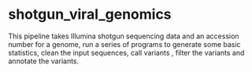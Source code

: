 # shotgun_viral_genomics
This pipeline takes Illumina shotgun sequencing data and an accession number for a genome, run a series of programs to generate some basic statistics, clean the input sequences, call variants , filter the variants and annotate the variants.
